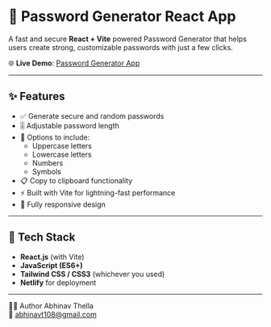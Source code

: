 # 🔐 Password Generator React App

A fast and secure **React + Vite** powered Password Generator that helps users create strong, customizable passwords with just a few clicks.

🌐 **Live Demo**: [Password Generator App](http://password-generator-appreact.netlify.app/)

---

## ✨ Features

- ✅ Generate secure and random passwords
- 🎚️ Adjustable password length
- 🔘 Options to include:
  - Uppercase letters
  - Lowercase letters
  - Numbers
  - Symbols
- 📋 Copy to clipboard functionality
- ⚡ Built with Vite for lightning-fast performance
- 📱 Fully responsive design

---

## 🚀 Tech Stack

- **React.js** (with Vite)
- **JavaScript (ES6+)**
- **Tailwind CSS / CSS3** (whichever you used)
- **Netlify** for deployment

---

👨‍💻 Author
Abhinav Thella
<br>
📧 abhinavt108@gmail.com
